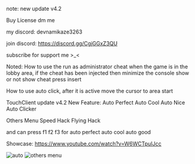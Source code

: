 note: new update v4.2

Buy License dm me

my discord: devnamikaze3263

join discord: https://discord.gg/CgjGGxZ3QU

subscribe for support me >_<

Noted: How to use the run as administrator cheat when the game is in the lobby area, if the cheat has been injected then minimize the console
show or not show cheat press insert

How to use auto click, after it is active move the cursor to area start

TouchClient update v4.2
New Feature:
Auto Perfect
Auto Cool
Auto Nice
Auto Clicker

Others Menu
Speed Hack
Flying Hack

and can press f1 f2 f3 for auto perfect auto cool auto good

Showcase:
https://www.youtube.com/watch?v=W6WCTpuIJcc

![auto](https://github.com/user-attachments/assets/9fb9457a-1ff3-4b00-a664-2f24068969eb)
![others menu](https://github.com/user-attachments/assets/0012fa5f-9211-4210-b0a0-2cc5d73b7f46)


